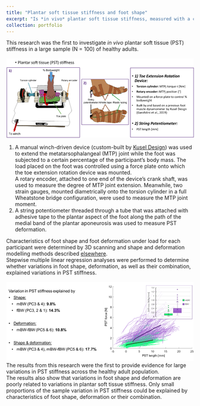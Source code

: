 ```yaml
---
title: "Plantar soft tissue stiffness and foot shape"
excerpt: "Is *in vivo* plantar soft tissue stiffness, measured with a custom-built device, related to foot shape and/or deformation? <br/><img src='/images/pst_stiffness_cover.png'>"
collection: portfolio
---
```

This research was the first to investigate *in vivo* plantar soft tissue (PST) stiffness in a large sample (N = 100) of healthy adults.  
` `  
![Methods for measuring plantar soft tissue stiffness](/images/pst_stiffness_methods.png)  
1. A manual winch-driven device (custom-built by [Kusel Design](https://www.kuseldesign.com.au/)) was used to extend the metatarsophalangeal (MTP) joint while the foot was subjected to a certain percentage of the participant’s body mass. The load placed on the foot was controlled using a force plate onto which the toe extension rotation device was mounted.  
A rotary encoder, attached to one end of the device’s crank shaft, was used to measure the degree of MTP joint extension. Meanwhile, two strain gauges, mounted diametrically onto the torsion cylinder in a full Wheatstone bridge configuration, were used to measure the MTP joint moment.  
2. A string potentiometer threaded through a tube that was attached with adhesive tape to the plantar aspect of the foot along the path of the medial band of the plantar aponeurosis was used to measure PST deformation.  

Characteristics of foot shape and foot deformation under load for each participant were determined by 3D scanning and shape and deformation modelling methods described [elsewhere](/portfolio/2020-01-foot_ssm_reliability).  
Stepwise multiple linear regression analyses were performed to determine whether variations in foot shape, deformation, as well as their combination, explained variations in PST stiffness.  
` `  
![Plantar soft tissue stiffness results](/images/pst_stiffness_results.png)  
The results from this research were the first to provide evidence for large variations in PST stiffness across the healthy adult population.  
The results also show that variations in foot shape and deformation are poorly related to variations in plantar soft tissue stiffness. Only small proportions of the sample variation in PST stiffness could be explained by characteristics of foot shape, deformation or their combination.
